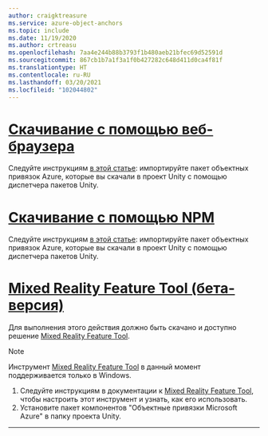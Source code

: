 ```yaml
---
author: craigktreasure
ms.service: azure-object-anchors
ms.topic: include
ms.date: 11/19/2020
ms.author: crtreasu
ms.openlocfilehash: 7aa4e244b88b3793f1b480aeb21bfec69d52591d
ms.sourcegitcommit: 867cb1b7a1f3a1f0b427282c648d411d0ca4f81f
ms.translationtype: HT
ms.contentlocale: ru-RU
ms.lasthandoff: 03/20/2021
ms.locfileid: "102044802"
---
```

# <a name="web-download"></a>[Скачивание с помощью веб-браузера](#tab/unity-package-web-ui)

Следуйте инструкциям <a href="https://docs.unity3d.com/Manual/upm-ui-tarball.html" target="_blank">в этой статье</a>: импортируйте пакет объектных привязок Azure, которые вы скачали в проект Unity с помощью диспетчера пакетов Unity.

# <a name="npm-download"></a>[Скачивание с помощью NPM](#tab/unity-package-npm)

Следуйте инструкциям <a href="https://docs.unity3d.com/Manual/upm-ui-tarball.html" target="_blank">в этой статье</a>: импортируйте пакет объектных привязок Azure, которые вы скачали в проект Unity с помощью диспетчера пакетов Unity.

# <a name="mixed-reality-feature-tool-beta"></a>[Mixed Reality Feature Tool (бета-версия)](#tab/unity-package-mixed-reality-feature-tool)

Для выполнения этого действия должно быть скачано и доступно решение <a href="https://aka.ms/MRFeatureToolDocs" target="_blank">Mixed Reality Feature Tool</a>.

> [!NOTE]
> Инструмент <a a href="https://aka.ms/MRFeatureToolDocs" target="_blank">Mixed Reality Feature Tool</a> в данный момент поддерживается только в Windows.

1. Следуйте инструкциям в документации к <a href="https://aka.ms/MRFeatureToolDocs" target="_blank">Mixed Reality Feature Tool</a>, чтобы настроить этот инструмент и узнать, как его использовать.
2. Установите пакет компонентов "Объектные привязки Microsoft Azure" в папку проекта Unity.

---

